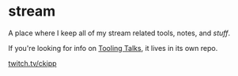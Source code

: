 # stream

A place where I keep all of my stream related tools, notes, and _stuff_.

If you're looking for info on [Tooling Talks](https://github.com/ckipp01/tooling-talks), it lives in its own repo.

[twitch.tv/ckipp](https://www.twitch.tv/ckipp)
